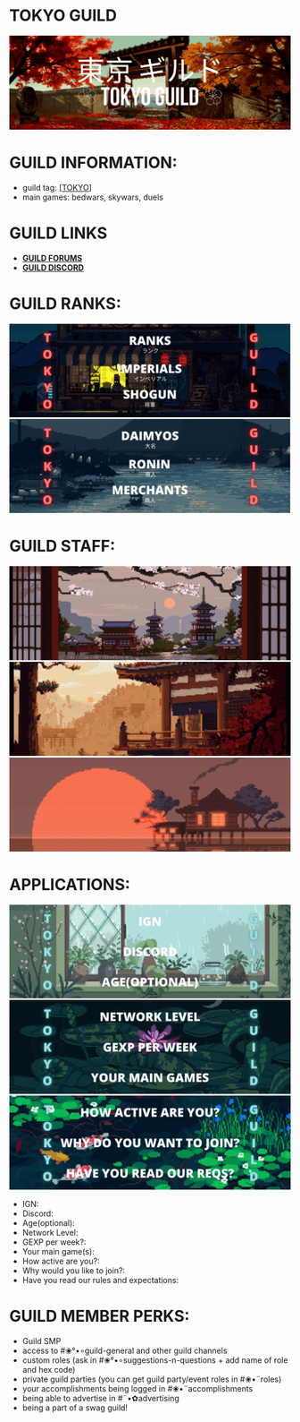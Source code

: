 # TOKYO GUILD
![guild banner](/assets/images/banner/toyko_banner.gif)
# GUILD INFORMATION:

- guild tag: [<a href="https://plancke.io/hypixel/guild/name/Tokyo%20Guild" target="_blank">TOKYO</a>]
- main games: bedwars, skywars, duels


# GUILD LINKS

<ul>
    <li><b><a href="https://hypixel.net/threads/%E2%9D%80tokyo-guild%E2%9D%80-tokyo-new-guild-low-reqs-friendly.4095664/" target="_blank">GUILD FORUMS</a></b></li>
    <li><b><a href="https://discord.gg/3xJYj4HZVa" target="_blank">GUILD DISCORD</a></b></li>
</ul>

# GUILD RANKS:
![ranks card](/assets/images/ranks/ranks_1.gif)
![ranks card](/assets/images/ranks/ranks_2.gif)
# GUILD STAFF:
![guild staff card](/assets/images/staff/staff_1.gif)
![guild staff card](/assets/images/staff/staff_2.gif)
![guild staff card](/assets/images/staff/staff_3.gif)
# APPLICATIONS:
![questions](/assets/images/applications/questions_1.gif)
![questions](/assets/images/applications/questions_2.gif)
![questions](/assets/images/applications/questions_3.gif)
<ul>
    <li>IGN:</li>
    <li>Discord:</li>
    <li>Age(optional):</li>
    <li>Network Level:</li>
    <li>GEXP per week?:</li>
    <li>Your main game(s):</li>
    <li>How active are you?:</li>
    <li>Why would you like to join?:</li>
    <li>Have you read our rules and expectations:</li>
</ul>

# GUILD MEMBER PERKS:
<ul>
    <li>Guild SMP</li>
    <li>access to #❀°•∘guild-general and other guild channels</li>
    <li>custom roles (ask in #❀°•∘suggestions-n-questions + add name of role and hex code)</li>
    <li>private guild parties (you can get guild party/event roles in #❀•¨roles)</li>
    <li>your accomplishments being logged in #❀•¨accomplishments</li>
    <li>being able to advertise in #¨•✿advertising</li>
    <li>being a part of a swag guild!</li>
</ul>